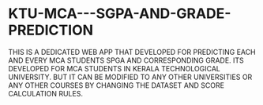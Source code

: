 # KTU-MCA---SGPA-AND-GRADE-PREDICTION
THIS IS A DEDICATED WEB APP THAT DEVELOPED FOR PREDICTING EACH AND EVERY MCA STUDENTS SPGA AND CORRESPONDING GRADE. ITS DEVELOPED FOR MCA STUDENTS IN KERALA TECHNOLOGICAL UNIVERSITY. BUT IT CAN BE MODIFIED TO ANY OTHER UNIVERSITIES OR ANY OTHER COURSES BY CHANGING THE DATASET AND SCORE CALCULATION RULES.
